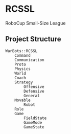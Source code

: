 RCSSL
========

RoboCup Small-Size League

Project Structure
-----------------

    WarBots::RCSSL
        Command
        Communication
        Proto
        Physics
        World
        Coach
        Strategy
            Offensive
            Defensive
            General
        Movable
            Robot
        Role
        Game
            FieldState
            GameMode
            GameState
